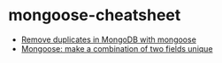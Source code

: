 # mongoose-cheatsheet

- [Remove duplicates in MongoDB with mongoose](https://gist.github.com/SZharkov/36ee540e46713a485104353a2ad11de9)
- [Mongoose: make a combination of two fields unique](https://gist.github.com/SZharkov/5caad846db7bc91ba030061b80c855d9)
